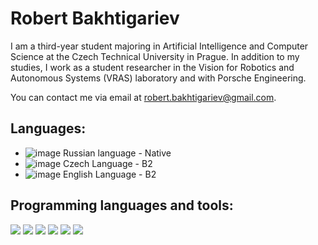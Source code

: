 Robert Bakhtigariev
===========================================================================================================================================

I am a third-year student majoring in Artificial Intelligence and Computer Science at the Czech Technical University in Prague. In addition to my studies, I work as a student researcher in the Vision for Robotics and Autonomous Systems (VRAS) laboratory and with Porsche Engineering.

You can contact me via email at robert.bakhtigariev@gmail.com.

## Languages:
* ![image](https://github.com/aseglorstw/aseglorstw/assets/138778344/4fd97fb8-ba41-4c28-a5f9-bd8872c82d6b) Russian language - Native
* ![image](https://github.com/aseglorstw/aseglorstw/assets/138778344/60c612f0-97d4-4daa-b564-7dcbefd9de95) Czech Language - B2
* ![image](https://github.com/aseglorstw/aseglorstw/assets/138778344/6c82e364-4223-4224-b942-6182d7322486) English Language - B2


Programming languages and tools:
-------------------------------------
<img src="https://img.shields.io/badge/ROS-black?style=for-the-badge&logo=ROS&logoColor=white"/> <img src="https://img.shields.io/badge/Python-black?style=for-the-badge&logo=python&logoColor=white"/> <img src="https://img.shields.io/badge/Java-black?style=for-the-badge&logo=Javas&logoColor=white"/> <img src="https://img.shields.io/badge/C-black?style=for-the-badge&logo=&logoColor=white"/> <img src="https://img.shields.io/badge/C++-black?style=for-the-badge&logo=&logoColor=white"/> <img src="https://img.shields.io/badge/Linux-black?style=for-the-badge&logo=linux&logoColor=white"/> 






